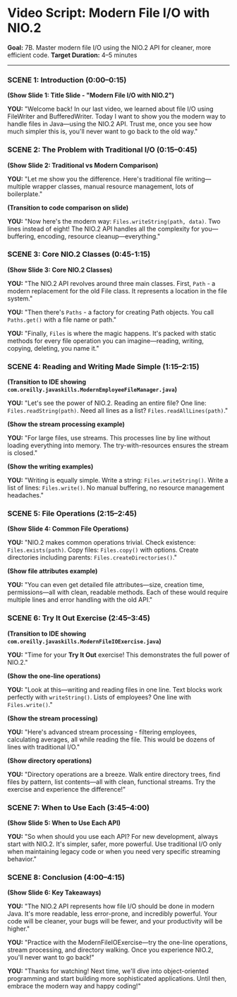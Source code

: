 # Video Script: Modern File I/O with NIO.2

**Goal:** 7B. Master modern file I/O using the NIO.2 API for cleaner, more efficient code.
**Target Duration:** 4–5 minutes

---

### SCENE 1: Introduction (0:00–0:15)

**(Show Slide 1: Title Slide - "Modern File I/O with NIO.2")**

**YOU:**
"Welcome back! In our last video, we learned about file I/O using FileWriter and BufferedWriter. Today I want to show you the modern way to handle files in Java—using the NIO.2 API. Trust me, once you see how much simpler this is, you'll never want to go back to the old way."

### SCENE 2: The Problem with Traditional I/O (0:15–0:45)

**(Show Slide 2: Traditional vs Modern Comparison)**

**YOU:**
"Let me show you the difference. Here's traditional file writing—multiple wrapper classes, manual resource management, lots of boilerplate."

**(Transition to code comparison on slide)**

**YOU:**
"Now here's the modern way: `Files.writeString(path, data)`. Two lines instead of eight! The NIO.2 API handles all the complexity for you—buffering, encoding, resource cleanup—everything."

### SCENE 3: Core NIO.2 Classes (0:45-1:15)

**(Show Slide 3: Core NIO.2 Classes)**

**YOU:**
"The NIO.2 API revolves around three main classes. First, `Path` - a modern replacement for the old File class. It represents a location in the file system."

**YOU:**
"Then there's `Paths` - a factory for creating Path objects. You call `Paths.get()` with a file name or path."

**YOU:**
"Finally, `Files` is where the magic happens. It's packed with static methods for every file operation you can imagine—reading, writing, copying, deleting, you name it."

### SCENE 4: Reading and Writing Made Simple (1:15–2:15)

**(Transition to IDE showing `com.oreilly.javaskills.ModernEmployeeFileManager.java`)**

**YOU:**
"Let's see the power of NIO.2. Reading an entire file? One line: `Files.readString(path)`. Need all lines as a list? `Files.readAllLines(path)`."

**(Show the stream processing example)**

**YOU:**
"For large files, use streams. This processes line by line without loading everything into memory. The try-with-resources ensures the stream is closed."

**(Show the writing examples)**

**YOU:**
"Writing is equally simple. Write a string: `Files.writeString()`. Write a list of lines: `Files.write()`. No manual buffering, no resource management headaches."


### SCENE 5: File Operations (2:15–2:45)

**(Show Slide 4: Common File Operations)**

**YOU:**
"NIO.2 makes common operations trivial. Check existence: `Files.exists(path)`. Copy files: `Files.copy()` with options. Create directories including parents: `Files.createDirectories()`."

**(Show file attributes example)**

**YOU:**
"You can even get detailed file attributes—size, creation time, permissions—all with clean, readable methods. Each of these would require multiple lines and error handling with the old API."

### SCENE 6: Try It Out Exercise (2:45–3:45)

**(Transition to IDE showing `com.oreilly.javaskills.ModernFileIOExercise.java`)**

**YOU:**
"Time for your **Try It Out** exercise! This demonstrates the full power of NIO.2."

**(Show the one-line operations)**

**YOU:**
"Look at this—writing and reading files in one line. Text blocks work perfectly with `writeString()`. Lists of employees? One line with `Files.write()`."

**(Show the stream processing)**

**YOU:**
"Here's advanced stream processing - filtering employees, calculating averages, all while reading the file. This would be dozens of lines with traditional I/O."

**(Show directory operations)**

**YOU:**
"Directory operations are a breeze. Walk entire directory trees, find files by pattern, list contents—all with clean, functional streams. Try the exercise and experience the difference!"


### SCENE 7: When to Use Each (3:45–4:00)

**(Show Slide 5: When to Use Each API)**

**YOU:**
"So when should you use each API? For new development, always start with NIO.2. It's simpler, safer, more powerful. Use traditional I/O only when maintaining legacy code or when you need very specific streaming behavior."

### SCENE 8: Conclusion (4:00–4:15)

**(Show Slide 6: Key Takeaways)**

**YOU:**
"The NIO.2 API represents how file I/O should be done in modern Java. It's more readable, less error-prone, and incredibly powerful. Your code will be cleaner, your bugs will be fewer, and your productivity will be higher."

**YOU:**
"Practice with the ModernFileIOExercise—try the one-line operations, stream processing, and directory walking. Once you experience NIO.2, you'll never want to go back!"

**YOU:**
"Thanks for watching! Next time, we'll dive into object-oriented programming and start building more sophisticated applications. Until then, embrace the modern way and happy coding!"